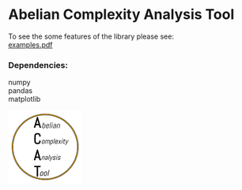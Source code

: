 # Abelian Complexity Analysis Tool

To see the some features of the library please see: <br />
[examples.pdf](https://github.com/paoloearth/acat/blob/master/examples.pdf) 

### Dependencies:<br />
numpy <br />
pandas <br />
matplotlib <br />

![ACAT](https://github.com/paoloearth/acat/blob/master/logo_small.PNG)
